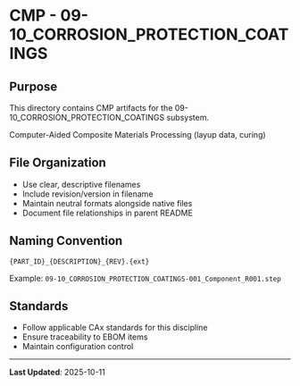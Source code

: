 # CMP - 09-10_CORROSION_PROTECTION_COATINGS

## Purpose

This directory contains CMP artifacts for the 09-10_CORROSION_PROTECTION_COATINGS subsystem.

Computer-Aided Composite Materials Processing (layup data, curing)

## File Organization

- Use clear, descriptive filenames
- Include revision/version in filename
- Maintain neutral formats alongside native files
- Document file relationships in parent README

## Naming Convention

```
{PART_ID}_{DESCRIPTION}_{REV}.{ext}
```

Example: `09-10_CORROSION_PROTECTION_COATINGS-001_Component_R001.step`

## Standards

- Follow applicable CAx standards for this discipline
- Ensure traceability to EBOM items
- Maintain configuration control

---

**Last Updated**: 2025-10-11

